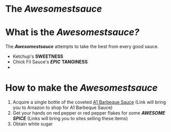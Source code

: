 # The <em><strong>Awesomestsauce</strong></em>
<!-- WHAT IS THE AWESOMESTSAUCE -->
<div>
  <h1>What is the <em><strong>Awesomestsauce?</strong></em></h1>
  The <em><strong>Awesomestsauce</strong></em> attempts to take the best from every good sauce.
  <ul>
    <li>Ketchup's <strong>SWEETNESS</strong></li>
    <li>Chick Fil Sauce's <em><strong>EPIC</strong></em> <strong>TANGINESS</strong></li>
    <li></li>
  </ul>
</div>

<!-- INSTRUCTIONS -->
<div id=INSTRUCTIONS>
  <h1>How to make the <em><strong>Awesomestsauce</strong></em></h1>
  <ol>
    <li>Acquire a single bottle of the coveted <a href="https://www.amazon.com/Steak-Sauce-Hickory-Bulls-Eye-Barbecue/dp/B0016DCA0I"/>A1 Barbeque Sauce</a> (Link will bring you to Amazon to shop for A1 Barbeque Sauce)</li>
    <li>Get your hands on red pepper or red pepper flakes for some <em><strong>AWESOME SPICE</strong></em> (Links will bring you to sites selling these items)</li>
    <li>Obtain white sugar</li>
  </ol>
</div>
